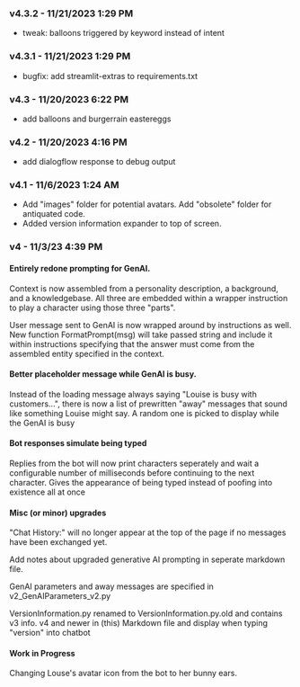 ### **v4.3.2** - 11/21/2023 1:29 PM 
- tweak: balloons triggered by keyword instead of intent

### **v4.3.1** - 11/21/2023 1:29 PM 
- bugfix: add streamlit-extras to requirements.txt

### **v4.3** - 11/20/2023 6:22 PM
- add balloons and burgerrain eastereggs

### **v4.2** - 11/20/2023 4:16 PM
- add dialogflow response to debug output 

### **v4.1** - 11/6/2023 1:24 AM

- Add "images" folder for potential avatars. Add "obsolete" folder for antiquated code. 
- Added version information expander to top of screen.

### **v4** - 11/3/23 4:39 PM

#### **Entirely redone prompting for GenAI.**  

Context is now assembled from a personality description, a background, and a knowledgebase. All three are embedded within a wrapper instruction to play a character using those three "parts".  

User message sent to GenAI is now wrapped around by instructions as well. New function FormatPrompt(msg) will take passed string and include it within instructions specifying that the answer must come from the assembled entity specified in the context.

#### **Better placeholder message while GenAI is busy.**

Instead of the loading message always saying "Louise is busy with customers...", there is now a list of prewritten "away" messages that sound like something Louise might say. A random one is picked to display while the GenAI is busy

#### **Bot responses simulate being typed**

Replies from the bot will now print characters seperately and wait a configurable number of milliseconds before continuing to the next character. Gives the appearance of being typed instead of poofing into existence all at once

#### **Misc (or minor) upgrades**
"Chat History:" will no longer appear at the top of the page if no messages have been exchanged yet.

Add notes about upgraded generative AI prompting in seperate markdown file.

GenAI parameters and away messages are specified in v2_GenAIParameters_v2.py

VersionInformation.py renamed to VersionInformation.py.old and contains v3 info. v4 and newer in (this) Markdown file and display when typing "version" into chatbot

#### **Work in Progress**
Changing Louse's avatar icon from the bot to her bunny ears.  